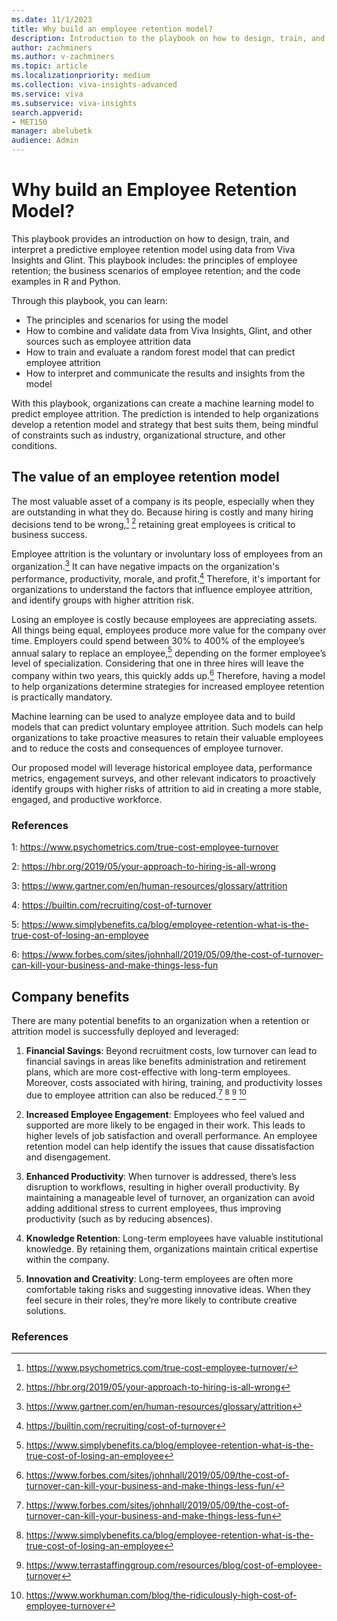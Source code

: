 ```yaml
---
ms.date: 11/1/2023
title: Why build an employee retention model?
description: Introduction to the playbook on how to design, train, and interpret a predictive employee retention model using data from Viva Insights and Glint.
author: zachminers
ms.author: v-zachminers
ms.topic: article
ms.localizationpriority: medium 
ms.collection: viva-insights-advanced 
ms.service: viva 
ms.subservice: viva-insights 
search.appverid: 
- MET150 
manager: abelubetk
audience: Admin
---
```


# Why build an Employee Retention Model?

This playbook provides an introduction on how to design, train, and interpret a predictive employee retention model using data from Viva Insights and Glint. This playbook includes: the principles of employee retention; the business scenarios of employee retention; and the code examples in R and Python.

Through this playbook, you can learn:

- The principles and scenarios for using the model
- How to combine and validate data from Viva Insights, Glint, and other sources such as employee attrition data
- How to train and evaluate a random forest model that can predict employee attrition
- How to interpret and communicate the results and insights from the model

With this playbook, organizations can create a machine learning model to predict employee attrition. The prediction is intended to help organizations develop a retention model and strategy that best suits them, being mindful of constraints such as industry, organizational structure, and other conditions.

## The value of an employee retention model

The most valuable asset of a company is its people, especially when they are outstanding in what they do. Because hiring is costly and many hiring decisions tend to be wrong,[^1] [^2] retaining great employees is critical to business success.  

Employee attrition is the voluntary or involuntary loss of employees from an organization.[^3] It can have negative impacts on the organization's performance, productivity, morale, and profit.[^4] Therefore, it's important for organizations to understand the factors that influence employee attrition, and identify groups with higher attrition risk.

Losing an employee is costly because employees are appreciating assets. All things being equal, employees produce more value for the company over time. Employers could spend between 30% to 400% of the employee’s annual salary to replace an employee,[^5] depending on the former employee’s level of specialization. Considering that one in three hires will leave the company within two years, this quickly adds up.[^6] Therefore, having a model to help organizations determine strategies for increased employee retention is practically mandatory.  

Machine learning can be used to analyze employee data and to build models that can predict voluntary employee attrition. Such models can help organizations to take proactive measures to retain their valuable employees and to reduce the costs and consequences of employee turnover.  

Our proposed model will leverage historical employee data, performance metrics, engagement surveys, and other relevant indicators to proactively identify groups with higher risks of attrition to aid in creating a more stable, engaged, and productive workforce.

[^1]: <https://www.psychometrics.com/true-cost-employee-turnover/>
[^2]: <https://hbr.org/2019/05/your-approach-to-hiring-is-all-wrong>
[^3]: <https://www.gartner.com/en/human-resources/glossary/attrition>
[^4]: <https://builtin.com/recruiting/cost-of-turnover>
[^5]: <https://www.simplybenefits.ca/blog/employee-retention-what-is-the-true-cost-of-losing-an-employee>
[^6]: <https://www.forbes.com/sites/johnhall/2019/05/09/the-cost-of-turnover-can-kill-your-business-and-make-things-less-fun/>

### References

1: <https://www.psychometrics.com/true-cost-employee-turnover>

2: <https://hbr.org/2019/05/your-approach-to-hiring-is-all-wrong>

3: <https://www.gartner.com/en/human-resources/glossary/attrition>

4: <https://builtin.com/recruiting/cost-of-turnover>

5: <https://www.simplybenefits.ca/blog/employee-retention-what-is-the-true-cost-of-losing-an-employee>

6: <https://www.forbes.com/sites/johnhall/2019/05/09/the-cost-of-turnover-can-kill-your-business-and-make-things-less-fun>

## Company benefits

There are many potential benefits to an organization when a retention or attrition model is successfully deployed and leveraged:

1. **Financial Savings**: Beyond recruitment costs, low turnover can lead to financial savings in areas like benefits administration and retirement plans, which are more cost-effective with long-term employees. Moreover, costs associated with hiring, training, and productivity losses due to employee attrition can also be reduced.[^7] [^8] [^9] [^10]

2. **Increased Employee Engagement**: Employees who feel valued and supported are more likely to be engaged in their work. This leads to higher levels of job satisfaction and overall performance. An employee retention model can help identify the issues that cause dissatisfaction and disengagement.

3. **Enhanced Productivity**: When turnover is addressed, there’s less disruption to workflows, resulting in higher overall productivity. By maintaining a manageable level of turnover, an organization can avoid adding additional stress to current employees, thus improving productivity (such as by reducing absences).

4. **Knowledge Retention**: Long-term employees have valuable institutional knowledge. By retaining them, organizations maintain critical expertise within the company.

5. **Innovation and Creativity**: Long-term employees are often more comfortable taking risks and suggesting innovative ideas. When they feel secure in their roles, they’re more likely to contribute creative solutions.

### References

[^7]: <https://www.forbes.com/sites/johnhall/2019/05/09/the-cost-of-turnover-can-kill-your-business-and-make-things-less-fun>

[^8]: <https://www.simplybenefits.ca/blog/employee-retention-what-is-the-true-cost-of-losing-an-employee>

[^9]: <https://www.terrastaffinggroup.com/resources/blog/cost-of-employee-turnover>

[^10]: <https://www.workhuman.com/blog/the-ridiculously-high-cost-of-employee-turnover>
